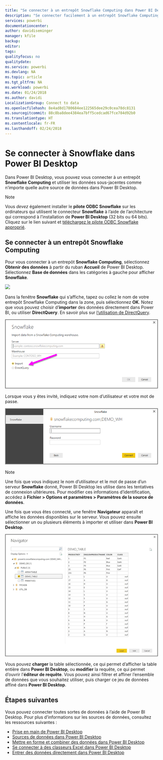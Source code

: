 ```yaml
---
title: "Se connecter à un entrepôt Snowflake Computing dans Power BI Desktop"
description: "Se connecter facilement à un entrepôt Snowflake Computing pour l’utiliser dans Power BI Desktop"
services: powerbi
documentationcenter: 
author: davidiseminger
manager: kfile
backup: 
editor: 
tags: 
qualityfocus: no
qualitydate: 
ms.service: powerbi
ms.devlang: NA
ms.topic: article
ms.tgt_pltfrm: NA
ms.workload: powerbi
ms.date: 01/24/2018
ms.author: davidi
LocalizationGroup: Connect to data
ms.openlocfilehash: 8e4ad8d1780684ee122565dee29c0cea78dc8131
ms.sourcegitcommit: 88c8ba8dee4384ea7bff5cedcad67fce784d92b0
ms.translationtype: HT
ms.contentlocale: fr-FR
ms.lasthandoff: 02/24/2018
---
```

# <a name="connect-to-snowflake-in-power-bi-desktop"></a>Se connecter à Snowflake dans Power BI Desktop
Dans Power BI Desktop, vous pouvez vous connecter à un entrepôt **Snowflake Computing** et utiliser les données sous-jacentes comme n’importe quelle autre source de données dans Power BI Desktop. 

> [!NOTE]
> Vous *devez* également installer le **pilote ODBC Snowflake** sur les ordinateurs qui utilisent le connecteur **Snowflake** à l’aide de l’architecture qui correspond à l’installation de **Power BI Desktop** (32 bits ou 64 bits). Cliquez sur le lien suivant et [téléchargez le pilote ODBC Snowflake approprié](http://go.microsoft.com/fwlink/?LinkID=823762).
> 
> 

## <a name="connect-to-a-snowflake-computing-warehouse"></a>Se connecter à un entrepôt Snowflake Computing
Pour vous connecter à un entrepôt **Snowflake Computing**, sélectionnez **Obtenir des données** à partir du ruban **Accueil** de Power BI Desktop. Sélectionnez **Base de données** dans les catégories à gauche pour afficher **Snowflake**.

![](media/desktop-connect-snowflake/connect_snowflake_2b.png)

Dans la fenêtre **Snowflake** qui s’affiche, tapez ou collez le nom de votre entrepôt Snowflake Computing dans la zone, puis sélectionnez **OK**. Notez que vous pouvez choisir d’**importer** des données directement dans Power BI, ou utiliser **DirectQuery**. En savoir plus sur [l’utilisation de DirectQuery](desktop-use-directquery.md).

![](media/desktop-connect-snowflake/connect_snowflake_3.png)

Lorsque vous y êtes invité, indiquez votre nom d’utilisateur et votre mot de passe.

![](media/desktop-connect-snowflake/connect_snowflake_4.png)

> [!NOTE]
> Une fois que vous indiquez le nom d’utilisateur et le mot de passe d’un serveur **Snowflake** donné, Power BI Desktop les utilise dans les tentatives de connexion ultérieures. Pour modifier ces informations d’identification, accédez à **Fichier > Options et paramètres > Paramètres de la source de données**.
> 
> 

Une fois que vous êtes connecté, une fenêtre **Navigateur** apparaît et affiche les données disponibles sur le serveur. Vous pouvez ensuite sélectionner un ou plusieurs éléments à importer et utiliser dans **Power BI Desktop**.

![](media/desktop-connect-snowflake/connect_snowflake_5.png)

Vous pouvez **charger** la table sélectionnée, ce qui permet d’afficher la table entière dans **Power BI Desktop**, ou **modifier** la requête, ce qui permet d’ouvrir l’**éditeur de requête**. Vous pouvez ainsi filtrer et affiner l’ensemble de données que vous souhaitez utiliser, puis charger ce jeu de données affiné dans **Power BI Desktop**.

## <a name="next-steps"></a>Étapes suivantes
Vous pouvez connecter toutes sortes de données à l’aide de Power BI Desktop. Pour plus d’informations sur les sources de données, consultez les ressources suivantes :

* [Prise en main de Power BI Desktop](desktop-getting-started.md)
* [Sources de données dans Power BI Desktop](desktop-data-sources.md)
* [Mettre en forme et combiner des données dans Power BI Desktop](desktop-shape-and-combine-data.md)
* [Se connecter à des classeurs Excel dans Power BI Desktop](desktop-connect-excel.md)   
* [Entrer des données directement dans Power BI Desktop](desktop-enter-data-directly-into-desktop.md)   


